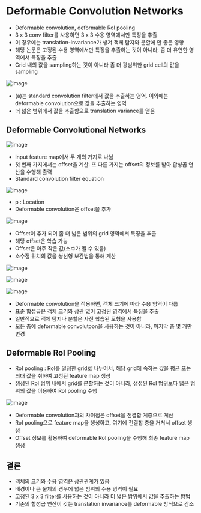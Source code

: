 # Deformable Convolution Networks

- Deformable convolution, deformable RoI pooling
- 3 x 3 conv filter를 사용하면 3 x 3 수용 영역에서만 특징을 추출
- 이 경우에는 translation-invariance가 생겨 객체 탐지와 분할에 안 좋은 영향
- 해당 논문은 고정된 수용 영역에서만 특징을 추출하는 것이 아니라, 좀 더 유연한 영역에서 특징을 추출
- Grid 내의 값을 sampling하는 것이 아니라 좀 더 광범위한 grid cell의 값을 sampling

![image](https://github.com/as9786/ComputerVision/assets/80622859/e253657f-b93f-43a1-8bb6-4694bdcd7fa0)

- (a)는 standard convolution filter에서 값을 추출하는 영역. 이외에는 deformable convolution으로 값을 추출하는 영역
- 더 넓은 범위에서 값을 추출함으로 translation variance를 얻음

## Deformable Convolutional Networks

![image](https://github.com/as9786/ComputerVision/assets/80622859/6d75641b-d0c8-46bb-9bea-d996fe30847c)

- Input feature map에서 두 개의 가지로 나뉨
- 첫 번째 가지에서는 offset을 계산. 또 다른 가지는 offset의 정보를 받아 합성곱 연산을 수행해 출력
- Standard convolution filter equation

![image](https://github.com/as9786/ComputerVision/assets/80622859/7370c6fe-bb45-4289-b2fe-0ba0bbd61a8d)

- p : Location
- Deformable convolution은 offset을 추가

![image](https://github.com/as9786/ComputerVision/assets/80622859/a2a09a38-47ac-4c1e-89b8-592ad4c21153)

- Offset이 추가 되어 좀 더 넓은 범위의 grid 영역에서 특징을 추출
- 해당 offset은 학습 가능
- Offset은 아주 작은 값(소수가 될 수 있음)
- 소수점 위치의 값을 쌍선형 보간법을 통해 계산

![image](https://github.com/as9786/ComputerVision/assets/80622859/7a479f9a-2bdc-4051-b397-859d9e2da99c)

![image](https://github.com/as9786/ComputerVision/assets/80622859/e92de4df-1d75-4773-af80-5e134a8cf4ef)

![image](https://github.com/as9786/ComputerVision/assets/80622859/ddf21423-9fb1-4004-8016-7146e8f7bb9f)

- Deformable convolution을 적용하면, 객체 크기에 따라 수용 영역이 다름
- 표준 합성곱은 객체 크기와 상관 없이 고정된 영역에서 특징을 추출
- 일반적으로 객체 탐지나 분할은 사전 학습된 모형을 사용함
- 모든 층에 deformable convolutoon을 사용하는 것이 아니라, 마지막 층 몇 개만 변경

## Deformable RoI Pooling
- RoI pooling : RoI를 일정한 grid로 나누어서, 해당 grid에 속하는 값을 평균 또는 최대 값을 취하여 고정된 feature map 생성
- 생성된 RoI 범위 내에서 grid를 분할하는 것이 아니라, 생성된 RoI 범위보다 넓은 범위의 값을 이용하여 RoI pooling 수행

![image](https://github.com/as9786/ComputerVision/assets/80622859/5d3dcd9a-50f9-4fcd-afed-2bbadf4e94ed)

- Deformable convolution과의 차이점은 offset을 전결합 계층으로 계산
- RoI pooling으로 feature map을 생성하고, 여기에 전결합 층을 거쳐서 offset 생성
- Offset 정보를 활용하여 deformable RoI pooling을 수행해 최종 feature map 생성

## 결론
- 객체의 크기와 수용 영역은 상관관계가 있음
- 배경이나 큰 물체의 경우에 넓은 범위의 수용 영역이 필요
- 고정된 3 x 3 filter를 사용하는 것이 아니라 더 넓은 밤위에서 값을 추출하는 방법
- 기존의 합성곱 연산이 갖는 translation invariance를 deformable 방식으로 감소





